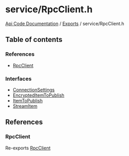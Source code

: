 # service/RpcClient.h
 
[Api Code Documentation](../README.md) / [Exports](../modules.md) / service/RpcClient.h

## Table of contents

### References

- [RpcClient](service_RpcClient_h.md#rpcclient)

### Interfaces

- [ConnectionSettings](../interfaces/service_RpcClient_h.ConnectionSettings.md)
- [EncryptedItemToPublish](../interfaces/service_RpcClient_h.EncryptedItemToPublish.md)
- [ItemToPublish](../interfaces/service_RpcClient_h.ItemToPublish.md)
- [StreamItem](../interfaces/service_RpcClient_h.StreamItem.md)

## References

### RpcClient

Re-exports [RpcClient](../classes/service_RpcClient.RpcClient.md)
